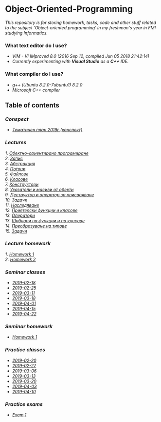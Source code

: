 # Object-Oriented-Programming
_This repository is for storing homework, tasks, code and other stuff related to the subject 'Object-oriented
programming' in my freshman's year in FMI studying Informatics._

### What text editor do I use?

- _VIM - Vi IMproved 8.0 (2016 Sep 12, compiled Jun 05 2018 21:42:14)_
- _Currently experimenting with __Visual Studio__ as a __C++__ IDE._

### What compiler do I use?

- _g++ (Ubuntu 8.2.0-7ubuntu1) 8.2.0_
- _Microsoft C++ compiler_

## Table of contents

### _Conspect_
- _[Тематичен план 2019г (конспект)](./Lectures/Lectures/Тематичен%20план.pdf)_</br>

### _Lectures_
_1. [Обектно-ориентирано програмиране](./Lectures/Lectures/ООП.pdf)_</br>
_2. [Запис](./Lectures/Lectures/Запис.pdf)_</br>
_3. [Абстракция](./Lectures/Lectures/Абстракция.pdf)_</br>
_4. [Потоци](./Lectures/Lectures/Потоци.pdf)_</br>
_5. [Файлове](./Lectures/Lectures/Файлове.pdf)_</br>
_6. [Класове](./Lectures/Lectures/Класове.pdf)_</br>
_7. [Конструктори](./Lectures/Lectures/Конструктори.pdf)_</br>
_8. [Указатели и масиви от обекти](./Lectures/Lectures/Указатели%20и%20масиви%20от%20обекти.pdf)_</br>
_9. [Деструктор и оператор за присвояване](./Lectures/Lectures/Деструктор%20и%20оператор%20за%20присвояване.pdf)_</br>
_10. [Задачи](./Lectures/Lectures/Задачи.pdf)_</br>
_11. [Наследяване](./Lectures/Lectures/Наследяване.pdf)_</br>
_12. [Приятелски функции и класове](./Lectures/Lectures/Приятелски%20функции%20и%20класове.pdf)_</br>
_13. [Оператори](./Lectures/Lectures/Оператори.pdf)_</br>
_13. [Шаблони на функции и на класове](./Lectures/Lectures/Шаблони%20на%20функции%20и%20на%20класове.pdf)_</br>
_14. [Преобразуване на типове](./Lectures/Lectures/Преобразуване%20на%20типове.pdf)_</br>
_15. [Задачи](./Lectures/Lectures/Задачи.pdf)_</br>

### _Lecture homework_
_1. [Homework 1](./Lectures/Homeworks/Homework_1/)_</br>
_2. [Homework 2](./Lectures/Homeworks/Homework_2/)_</br>

### _Seminar classes_
 - _[2019-02-18](./Seminars/Tasks/2019/02/18)_</br>
 - _[2019-02-25](./Seminars/Tasks/2019/02/25)_</br>
 - _[2019-03-11](./Seminars/Tasks/2019/03/11)_</br>
 - _[2019-03-18](./Seminars/Tasks/2019/03/18)_</br>
 - _[2019-04-01](./Seminars/Tasks/2019/04/01)_</br>
 - _[2019-04-15](./Seminars/Tasks/2019/04/15)_</br>
 - _[2019-04-22](./Seminars/Tasks/2019/04/22)_</br>

### _Seminar homework_
  - _[Homework 1](./Seminars/Homework/Homework_1/)_</br> 

### _Practice classes_
 - _[2019-02-20](./Practices/Tasks/2019/02/20)_</br>
 - _[2019-02-27](./Practices/Tasks/2019/02/27)_</br>
 - _[2019-03-06](./Practices/Tasks/2019/03/06)_</br>
 - _[2019-03-13](./Practices/Tasks/2019/03/13)_</br>
 - _[2019-03-20](./Practices/Tasks/2019/03/20)_</br>
 - _[2019-04-03](./Practices/Tasks/2019/04/03)_</br>
 - _[2019-04-10](./Practices/Tasks/2019/04/10)_</br>

### _Practice exams_
 - _[Exam 1](./Practices/Exams/Exam_1/)_</br>